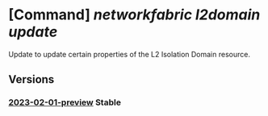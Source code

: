 # [Command] _networkfabric l2domain update_

Update to update certain properties of the L2 Isolation Domain resource.

## Versions

### [2023-02-01-preview](/Resources/mgmt-plane/L3N1YnNjcmlwdGlvbnMve30vcmVzb3VyY2Vncm91cHMve30vcHJvdmlkZXJzL21pY3Jvc29mdC5tYW5hZ2VkbmV0d29ya2ZhYnJpYy9sMmlzb2xhdGlvbmRvbWFpbnMve30=/2023-02-01-preview.xml) **Stable**

<!-- mgmt-plane /subscriptions/{}/resourcegroups/{}/providers/microsoft.managednetworkfabric/l2isolationdomains/{} 2023-02-01-preview -->
